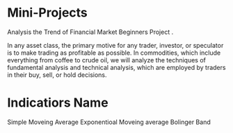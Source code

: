 # Mini-Projects 
Analysis the Trend of Financial Market Beginners Project .

In any asset class, the primary motive for any trader, investor, or speculator is to make trading as profitable as possible. In commodities, which include everything from coffee to crude oil, we will analyze the techniques of fundamental analysis and technical analysis, which are employed by traders in their buy, sell, or hold decisions.

# Indicatiors Name

Simple Moveing Average
Exponentioal Moveing average
Bolinger Band
 

